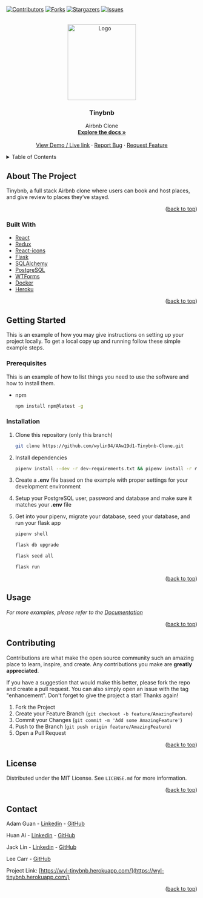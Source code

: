 <div id="top"></div>
<!--
*** Thanks for checking out the Best-README-Template. If you have a suggestion
*** that would make this better, please fork the repo and create a pull request
*** or simply open an issue with the tag "enhancement".
*** Don't forget to give the project a star!
*** Thanks again! Now go create something AMAZING! :D
-->

[![Contributors][contributors-shield]][contributors-url]
[![Forks][forks-shield]][forks-url]
[![Stargazers][stars-shield]][stars-url]
[![Issues][issues-shield]][issues-url]
<!-- [![MIT License][license-shield]][license-url]
[![LinkedIn][linkedin-shield]][linkedin-url] -->






<!-- PROJECT LOGO -->
<br />
<div align="center">
  <a href="https://github.com/wylin94/AAw19d1-Tinybnb-Clone">
    <img src="https://raw.githubusercontent.com/wylin94/AAw19d1-Tinybnb-Clone/main/react-app/src/components/NavBar/logo.jpeg" alt="Logo" width="180" height=200">
    
  </a>


<h3 align="center">Tinybnb</h3>

  <p align="center">
    Airbnb Clone
    <br />
    <a href="https://github.com/wylin94/AAw19d1-Tinybnb-Clone/wiki"><strong>Explore the docs »</strong></a>
    <br />
    <br />
    <a href="https://wyl-tinybnb.herokuapp.com/">View Demo / Live link</a>
    ·
    <a href="https://github.com/wylin94/AAw19d1-Tinybnb-Clone/issues">Report Bug</a>
    ·
    <a href="https://github.com/wylin94/AAw19d1-Tinybnb-Clone/issues">Request Feature</a>
  </p>
</div>



<!-- TABLE OF CONTENTS -->
<details>
  <summary>Table of Contents</summary>
  <ol>
    <li>
      <a href="#about-the-project">About The Project</a>
      <ul>
        <li><a href="#built-with">Built With</a></li>
      </ul>
    </li>
    <li>
      <a href="#getting-started">Getting Started</a>
      <ul>
        <li><a href="#prerequisites">Prerequisites</a></li>
        <li><a href="#installation">Installation</a></li>
      </ul>
    </li>
    <li><a href="#usage">Usage</a></li>
    <li><a href="#contributing">Contributing</a></li>
    <li><a href="#license">License</a></li>
    <li><a href="#contact">Contact</a></li>
  </ol>
</details>



<!-- ABOUT THE PROJECT -->
## About The Project

Tinybnb, a full stack Airbnb clone where users can book and host places, and give review to places they’ve stayed.

<p align="right">(<a href="#top">back to top</a>)</p>



### Built With

* [React](https://reactjs.org/)
* [Redux](https://redux.js.org/)
* [React-icons](https://react-icons.github.io/react-icons/)
* [Flask](https://flask.palletsprojects.com/en/2.0.x/)
* [SQLAlchemy](https://www.sqlalchemy.org/)
* [PostgreSQL](https://www.postgresql.org/)
* [WTForms](https://wtforms.readthedocs.io/en/3.0.x/)
* [Docker](https://www.docker.com/)
* [Heroku](https://www.heroku.com/)


<p align="right">(<a href="#top">back to top</a>)</p>



<!-- GETTING STARTED -->
## Getting Started

This is an example of how you may give instructions on setting up your project locally.
To get a local copy up and running follow these simple example steps.

### Prerequisites

This is an example of how to list things you need to use the software and how to install them.
* npm
  ```sh
  npm install npm@latest -g
  ```

### Installation


1. Clone this repository (only this branch)

   ```bash
   git clone https://github.com/wylin94/AAw19d1-Tinybnb-Clone.git
   ```

2. Install dependencies

      ```bash
      pipenv install --dev -r dev-requirements.txt && pipenv install -r requirements.txt
      ```

3. Create a **.env** file based on the example with proper settings for your
   development environment
4. Setup your PostgreSQL user, password and database and make sure it matches your **.env** file

5. Get into your pipenv, migrate your database, seed your database, and run your flask app

   ```bash
   pipenv shell
   ```

   ```bash
   flask db upgrade
   ```

   ```bash
   flask seed all
   ```

   ```bash
   flask run
   ```



<p align="right">(<a href="#top">back to top</a>)</p>




<!-- USAGE EXAMPLES -->
## Usage

<!-- Signup for a new account, or login to a pre existing account. 

<img src="URL" alt="" width="900" height="450">


Post a new hosting related question.

<img src="URL" alt="" width="900" height="450">


Booking or modifiy exsiting booking.

<img src="URL" alt="" width="900" height="750">


Feel free to comment and provide rating on a hosting!

<img src="URL" alt="" width="900" height="750">
 -->



_For more examples, please refer to the [Documentation](https://github.com/wylin94/AAw19d1-Tinybnb-Clone/wiki)_

<p align="right">(<a href="#top">back to top</a>)</p>







<!-- CONTRIBUTING -->
## Contributing

Contributions are what make the open source community such an amazing place to learn, inspire, and create. Any contributions you make are **greatly appreciated**.

If you have a suggestion that would make this better, please fork the repo and create a pull request. You can also simply open an issue with the tag "enhancement".
Don't forget to give the project a star! Thanks again!

1. Fork the Project
2. Create your Feature Branch (`git checkout -b feature/AmazingFeature`)
3. Commit your Changes (`git commit -m 'Add some AmazingFeature'`)
4. Push to the Branch (`git push origin feature/AmazingFeature`)
5. Open a Pull Request

<p align="right">(<a href="#top">back to top</a>)</p>



<!-- LICENSE -->
## License

Distributed under the MIT License. See `LICENSE.md` for more information.

<p align="right">(<a href="#top">back to top</a>)</p>



<!-- CONTACT -->
## Contact

Adam Guan - [Linkedin](https://www.linkedin.com/in/adam-g-86922aa0/) - [GitHub](https://github.com/AdamHGuan)
</br>

Huan Ai - [Linkedin](https://www.linkedin.com/in/huan-ai/) - [GitHub](https://github.com/Huan4Ai)
</br>

Jack Lin - [Linkedin](https://www.linkedin.com/in/wylin94/) - [GitHub](https://github.com/wylin94)
</br>

Lee Carr - [GitHub](https://github.com/Lee6413)
</br>

Project Link: [https://wyl-tinybnb.herokuapp.com/](https://wyl-tinybnb.herokuapp.com/)

<p align="right">(<a href="#top">back to top</a>)</p>







<!-- MARKDOWN LINKS & IMAGES -->
<!-- https://www.markdownguide.org/basic-syntax/#reference-style-links -->
[contributors-shield]: https://img.shields.io/github/contributors/wylin94/AAw19d1-Tinybnb-Clone.svg?style=for-the-badge
[contributors-url]: https://github.com/wylin94/AAw19d1-Tinybnb-Clone/graphs/contributors
[forks-shield]: https://img.shields.io/github/forks/wylin94/AAw19d1-Tinybnb-Clone.svg?style=for-the-badge
[forks-url]: https://github.com/wylin94/AAw19d1-Tinybnb-Clone/network/members
[stars-shield]: https://img.shields.io/github/stars/wylin94/AAw19d1-Tinybnb-Clone.svg?style=for-the-badge
[stars-url]: https://github.com/wylin94/AAw19d1-Tinybnb-Clone/stargazers
[issues-shield]: https://img.shields.io/github/issues/wylin94/AAw19d1-Tinybnb-Clone.svg?style=for-the-badge
[issues-url]: https://github.com/wylin94/AAw19d1-Tinybnb-Clone/issues
[license-shield]: https://img.shields.io/github/license/wylin94/AAw19d1-Tinybnb-Clone.svg?style=for-the-badge
[license-url]: https://github.com/wylin94/AAw19d1-Tinybnb-Clone/blob/master/LICENSE.txt
[linkedin-shield]: https://img.shields.io/badge/-LinkedIn-black.svg?style=for-the-badge&logo=linkedin&colorB=555
[linkedin-url]: https://linkedin.com/in/linkedin_username
[product-screenshot]: images/screenshot.png


